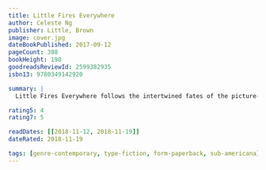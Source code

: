 ```yaml
---
title: Little Fires Everywhere
author: Celeste Ng
publisher: Little, Brown
image: cover.jpg
dateBookPublished: 2017-09-12
pageCount: 388
bookHeight: 198
goodreadsReviewId: 2599382935
isbn13: 9780349142920

summary: |
  Little Fires Everywhere follows the intertwined fates of the picture-perfect Richardson family and an enigmatic mother and daughter who upend their lives. The story explores the weight of secrets, the nature of art and identity, the ferocious pull of motherhood – and the danger in believing that following the rules can avert disaster.

rating5: 4
rating7: 5

readDates: [[2018-11-12, 2018-11-19]]
dateRated: 2018-11-19

tags: [genre-contemporary, type-fiction, form-paperback, sub-americana]
---
```

